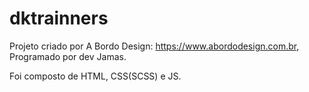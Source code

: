 # dktrainners

Projeto criado por  A Bordo Design: https://www.abordodesign.com.br,
Programado por dev Jamas.

Foi composto de HTML, CSS(SCSS) e JS.
